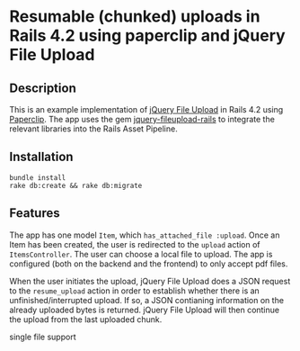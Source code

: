 # Resumable (chunked) uploads in Rails 4.2 using paperclip and jQuery File Upload

## Description
This is an example implementation of [jQuery File Upload](https://github.com/blueimp/jQuery-File-Upload) in Rails 4.2 using [Paperclip](https://github.com/thoughtbot/paperclip). The app uses the gem [jquery-fileupload-rails](https://github.com/tors/jquery-fileupload-rails) to integrate the relevant libraries into the Rails Asset Pipeline.

## Installation
```
bundle install
rake db:create && rake db:migrate
```

## Features
The app has one model `Item`, which `has_attached_file :upload`. Once an Item has been created, the user is redirected to the `upload` action of `ItemsController`. The user can choose a local file to upload. The app is configured (both on the backend and the frontend) to only accept pdf files. 

When the user initiates the upload, jQuery File Upload does a JSON request to the `resume_upload` action in order to establish whether there is an unfinished/interrupted upload. If so, a JSON contianing information on the already uploaded bytes is returned. jQuery File Upload will then continue the upload from the last uploaded chunk.

single file support